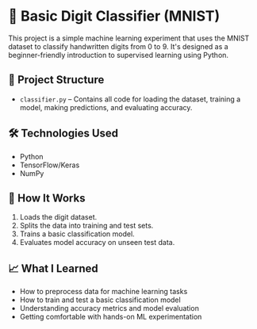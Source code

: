 # 🧠 Basic Digit Classifier (MNIST)

This project is a simple machine learning experiment that uses the MNIST dataset to classify handwritten digits from 0 to 9. It's designed as a beginner-friendly introduction to supervised learning using Python.

## 📂 Project Structure

- `classifier.py` – Contains all code for loading the dataset, training a model, making predictions, and evaluating accuracy.

## 🛠️ Technologies Used

- Python
- TensorFlow/Keras 
- NumPy


## 🚀 How It Works

1. Loads the digit dataset.
2. Splits the data into training and test sets.
3. Trains a basic classification model.
4. Evaluates model accuracy on unseen test data.


## 📈 What I Learned

- How to preprocess data for machine learning tasks
- How to train and test a basic classification model
- Understanding accuracy metrics and model evaluation
- Getting comfortable with hands-on ML experimentation

